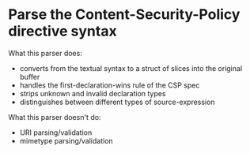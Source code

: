 Parse the Content-Security-Policy directive syntax
==================================================

What this parser does:

* converts from the textual syntax to a struct of slices into the original buffer
* handles the first-declaration-wins rule of the CSP spec
* strips unknown and invalid declaration types
* distinguishes between different types of source-expression

What this parser doesn't do:

* URI parsing/validation
* mimetype parsing/validation
